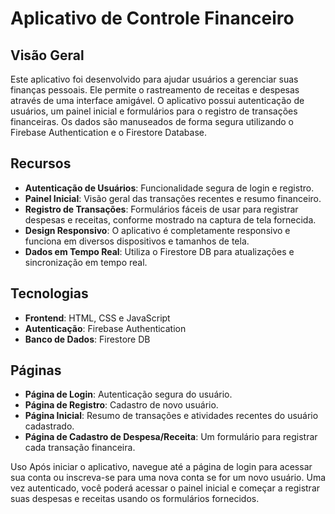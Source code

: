 # Aplicativo de Controle Financeiro

## Visão Geral
Este aplicativo foi desenvolvido para ajudar usuários a gerenciar suas finanças pessoais. Ele permite o rastreamento de receitas e despesas através de uma interface amigável. O aplicativo possui autenticação de usuários, um painel inicial e formulários para o registro de transações financeiras. Os dados são manuseados de forma segura utilizando o Firebase Authentication e o Firestore Database.

## Recursos

- **Autenticação de Usuários**: Funcionalidade segura de login e registro.
- **Painel Inicial**: Visão geral das transações recentes e resumo financeiro.
- **Registro de Transações**: Formulários fáceis de usar para registrar despesas e receitas, conforme mostrado na captura de tela fornecida.
- **Design Responsivo**: O aplicativo é completamente responsivo e funciona em diversos dispositivos e tamanhos de tela.
- **Dados em Tempo Real**: Utiliza o Firestore DB para atualizações e sincronização em tempo real.

## Tecnologias

- **Frontend**: HTML, CSS e JavaScript
- **Autenticação**: Firebase Authentication
- **Banco de Dados**: Firestore DB

## Páginas

- **Página de Login**: Autenticação segura do usuário.
- **Página de Registro**: Cadastro de novo usuário.
- **Página Inicial**: Resumo de transações e atividades recentes do usuário cadastrado.
- **Página de Cadastro de Despesa/Receita**: Um formulário para registrar cada transação financeira.

Uso
Após iniciar o aplicativo, navegue até a página de login para acessar sua conta ou inscreva-se para uma nova conta se for um novo usuário. Uma vez autenticado, você poderá acessar o painel inicial e começar a registrar suas despesas e receitas usando os formulários fornecidos.
